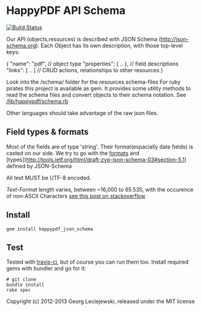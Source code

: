 # HappyPDF API Schema

[<img src="https://secure.travis-ci.org/happypdf/happypdf_json_schema.png?branch=master" alt="Build Status" />](http://travis-ci.org/happypdf/happypdf_json_schema)

Our API (objects,resources) is described with JSON Schema (http://json-schema.org).
Each Object has its own description, with those top-level keys:

  {
    "name": "pdf",      // object type
    "properties": { .. },   // field descriptions
    "links": [ .. ]         // CRUD actions, relationships to other resources
  }

Look into the /schema/ folder for the resources schema-files
For ruby pirates this project is available as gem. It provides some utility
methods to read the schema files and convert objects to their schema notation.
See [/lib/happypdf/schema.rb](https://github.com/happypdf/happypdf_json_schema/blob/master/lib/happypdf/schema.rb)

Other languages should take advantage of the raw json files.

## Field types & formats

Most of the fields are of type 'string'. Their format(espacially date fields)
is casted on our side. We try to go with the [formats](http://tools.ietf.org/html/draft-zyp-json-schema-03#section-5.23) and [types])http://tools.ietf.org/html/draft-zyp-json-schema-03#section-5.1) defined by JSON-Schema

All text MUST be UTF-8 encoded.

*Text-Format* length varies, between ~16,000 to 65.535, with the occurence of non-ASCII Characters [see this post on stackoverflow](http://stackoverflow.com/questions/4420164/how-much-utf-8-text-fits-in-a-mysql-text-field)


## Install

    gem install happypdf_json_schema

## Test

Tested with [travis-ci](http://travis-ci.org/happypdf/happypdf_json_schema), but of
course you can run them too. Install required gems with bundler and go for it:

    # git clone
    bundle install
    rake spec


Copyright (c) 2012-2013 Georg Leciejewski, released under the MIT license
